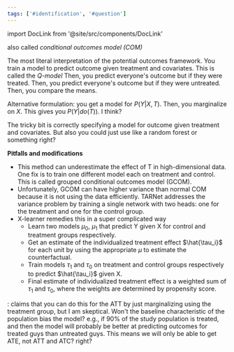 ```yaml
---
tags: ['#identification', '#question']
---
```


import DocLink from '@site/src/components/DocLink'

 

also called *conditional outcomes model (COM)*

The most literal interpretation of the potential outcomes framework. You train a model to predict outcome given treatment and covariates. This is called the *Q-model* Then, you predict everyone's outcome but if they were treated. Then, you predict everyone's outcome but if they were untreated. Then, you compare the means.

Alternative formulation: you get a model for $P(Y | X, T)$. Then, you marginalize on $X$. This gives you $P(Y | do(T))$. I think?

The tricky bit is correctly specifying a model for outcome given treatment and covariates. But also you could just use like a random forest or something right?

**Pitfalls and modifications**
- This method can underestimate the effect of T in high-dimensional data. One fix is to train one different model each on treatment and control. This is called grouped conditional outcomes model (GCOM).
- Unfortunately, GCOM can have higher variance than normal COM because it is not using the data efficiently. TARNet addresses the variance problem by training a single network with two heads: one for the treatment and one for the control group.
- X-learner remedies this in a super complicated way
	- Learn two models $\mu_0$, $\mu_1$ that predict Y given X for control and treatment groups respectively.
	- Get an estimate of the individualized treatment effect $\hat{\tau_i}$ for each unit by using the appropriate $\mu$ to estimate the counterfactual.
	- Train models $\tau_1$ and $\tau_0$ on treatment and control groups respectively to predict $\hat{\tau_i}$ given X.
	- Final estimate of individualized treatment effect is a weighted sum of $\tau_1$ and $\tau_0$, where the weights are determined by propensity score.

: <DocLink to="chatton 2020 -  choosing covariates sim.pdf"/> claims that you can do this for the ATT by just marginalizing using the treatment group, but I am skeptical. Won't the baseline characteristic of the population bias the model? e.g., if 90% of the study population is treated, and then the model will probably be better at predicting outcomes for treated guys than untreated guys. This means we will only be able to get ATE, not ATT and ATC? right?